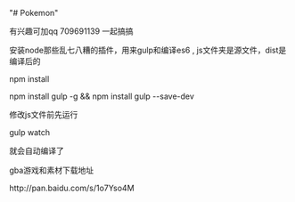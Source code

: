 "# Pokemon" 
<p>有兴趣可加qq 709691139 一起搞搞</p>
<p>安装node那些乱七八糟的插件，用来gulp和编译es6  , js文件夹是源文件，dist是编译后的</p>
<p > npm install </p>
<p>npm install gulp -g && npm install gulp --save-dev</p>
<p>修改js文件前先运行</p>
 <p>gulp watch</p>
 <p style='margin-bottom:15px'>就会自动编译了</p>
 

<p>gba游戏和素材下载地址</p>
<p><a>http://pan.baidu.com/s/1o7Yso4M</a></p>
